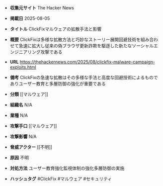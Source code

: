 - **収集元サイト**
The Hacker News

- **掲載日**
2025-08-05

- **タイトル**
ClickFixマルウェアの拡散手法と影響

- **概要**
ClickFixは多様な拡散方法と巧妙なストーリー展開回避技術を組み合わせて急速に拡大し従来の偽ブラウザ更新詐欺を駆逐した新たなソーシャルエンジニアリング攻撃である

- **URL**
https://thehackernews.com/2025/08/clickfix-malware-campaign-exploits.html

- **備考**
ClickFixの急速な拡散はその多様な手法と高度な回避技術によるものでありユーザー教育と多層防御の強化が重要である

- **分類**
[[マルウェア]]

- **組織名**
N/A

- **業種**
N/A

- **攻撃手口**
[[マルウェア]]

- **攻撃影響**
N/A

- **脅威アクター**
[[不明]]

- **原因**
不明

- **対処方法**
ユーザー教育強化監視体制の強化多層防御の実施

- **ハッシュタグ**
#ClickFix #マルウェア #セキュリティ
